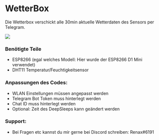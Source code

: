 # WetterBox
Die Wetterbox verschickt alle 30min aktuelle Wetterdaten des Sensors per Telegram.

![](https://images.vexels.com/media/users/3/205087/isolated/preview/a41d84a485d960a7d929fd95ece1acf1-wetter-schlag-symbol-by-vexels.png)

### Benötigte Teile
- ESP8266 (egal welches Modell: Hier wurde der ESP8266 D1 Mini verwendet)
- DHT11 Temperatur/Feuchtigkeitsensor

### Anpassungen des Codes:
- WLAN Einstellungen müssen angepasst werden
- Telegram Bot Token muss hinterlegt werden
- Chat ID muss hinterlegt werden
- Optional: Zeit des DeepSleeps kann geändert werden

### Support:
- Bei Fragen etc kannst du mir gerne bei Discord schreiben: Renax#6191
